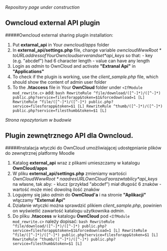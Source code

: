 ﻿*Repository page under construction*

Owncloud external API plugin
------

#####Owncloud external sharing plugin installation:
  1. Put **extarnal_api** in Your *owncloud/apps* folder
  2. In **external_api/settings.php** file, change variable *$owncloudWwwRoot* to URL address of Your Owncloud server and set *$api_keys* so that:
    - key (e.g. "abcdef") had 6 character length
    - value can have any length
  3. Login as *admin* to OwnCloud and activate **"Extranal Api"** in **"Applications"**
  4. To check if the plugin is working, use the *client_sample.php* file, which should show the content of admin user folder
  5. To the **.htaccess** file in Your **OwnCloud** folder under `<IfModule mod_rewrite.c>` add:
    ```bash
	RewriteRule ^file/download/([^-]*)/([^-]*) public.php?service=filesforapp&token=$1&forcedownload=1 [L]
    RewriteRule ^file/([^-]*)/([^-]*) public.php?service=filesforapp&token=$1 [L]
    RewriteRule ^thumb/([^-]*)/([^-]*) public.php?service=filesthumb&token=$1 [L] 
	```

*Strona repozytorium w budowie*

Plugin zewnętrznego API dla Owncloud.
------

#####Instalacja wtyczki do OwnCloud umożliwiającej udostępnianie plików do zewnętrznej platformy Moodle
  1. Katalog **external_api** wraz z plikami umieszczamy w katalogu **OwnCloud/apps** 
  2. W pliku **external_api/settings.php** zmieniamy wartości *$OwnCloudWwwRoot* na adres URL OwnCloud'a oraz w tablicy *$api_keys* na własne, tak aby:
    - klucz (przykład "abcdef") miał długość 6 znaków
    - wartość może mieć dowolną ilość znaków
  3. Logujemy się jako *admin* do **OwnCloud'a** i na stronie **"Aplikacji"** włączamy **"External Api"**
  4. Działanie wtyczki można sprawdzić plikiem *client_sample.php*, powinien on wyświetlić zawartość katalogu użytkownika *admin*.
  5. Do pliku **.htaccess** w katalogu **OwnCloud** pod `<IfModule mod_rewrite.c>` należy dopisać:
    ```bash
    RewriteRule ^file/download/([^-]*)/([^-]*) public.php?service=filesforapp&token=$1&forcedownload=1 [L]
    RewriteRule ^file/([^-]*)/([^-]*) public.php?service=filesforapp&token=$1 [L]
    RewriteRule ^thumb/([^-]*)/([^-]*) public.php?service=filesthumb&token=$1 [L]
	```